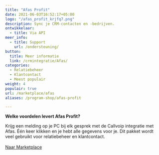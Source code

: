 ```yaml
---
title: "Afas Profit"
date: 2021-06-03T16:52:17+05:00
logo: "/afas_profit_krjfq7.png"
description: Sync je CRM-contacten en -bedrijven.
ontwikkelaar:
  - title: Via API
meer_info:
  - title: Support
    url: /ondersteuning/
button:
  title: Meer informatie
  link: /crmintegratie/Afas/
categories:
  - Relatiebeheer
  - Klantcontact
  - Meest populair
weight: 4
populair: true
url: /marketplace/afas
aliases: /program-shop/afas-profit

---
```


**Welke voordelen levert Afas Profit?**

Krijg een melding op je PC bij elk gesprek met de Callvoip integratie met Afas. Één keer klikken en je hebt alle gegevens voor je. Dit pakket wordt veel gebruikt voor relatiebeheer en klantcontact.<br><br><a href="/marketplace" class="button">Naar Marketplace</a>
